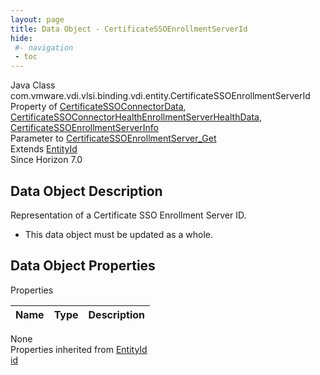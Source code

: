 ```yaml
---
layout: page
title: Data Object - CertificateSSOEnrollmentServerId
hide:
 #- navigation
 - toc
---
```


  
  
  



Java Class
    com.vmware.vdi.vlsi.binding.vdi.entity.CertificateSSOEnrollmentServerId  
Property of
     [CertificateSSOConnectorData](vdi.infrastructure.CertificateSSOConnector.CertificateSSOConnectorData.md#field_detail), [CertificateSSOConnectorHealthEnrollmentServerHealthData](vdi.health.CertificateSSOConnectorHealth.EnrollmentServerHealthData.md#field_detail), [CertificateSSOEnrollmentServerInfo](vdi.infrastructure.CertificateSSOEnrollmentServer.CertificateSSOEnrollmentServerInfo.md#field_detail)  
Parameter to
     [CertificateSSOEnrollmentServer_Get](vdi.infrastructure.CertificateSSOEnrollmentServer.md#get)  
Extends
     [EntityId](vdi.EntityId.md)  
Since 
    Horizon 7.0

## Data Object Description 

Representation of a Certificate SSO Enrollment Server ID. 

  * This data object must be updated as a whole.



## Data Object Properties

Properties

Name |  Type |  Description   
---|---|---  
None  
Properties inherited from [EntityId](vdi.EntityId.md)  
[id](vdi.EntityId.md#id)  
  
  
 
  
  

